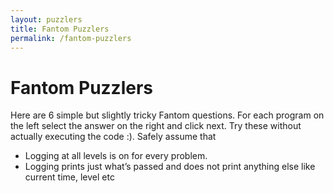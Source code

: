 ```yaml
---
layout: puzzlers
title: Fantom Puzzlers
permalink: /fantom-puzzlers
---
```


Fantom Puzzlers
===============

Here are 6 simple but slightly tricky Fantom questions. For each program
on the left select the answer on the right and click next. Try these
without actually executing the code :). Safely assume that

-   Logging at all levels is on for every problem.
-   Logging prints just what’s passed and does not print anything else
    like current time, level etc

 
